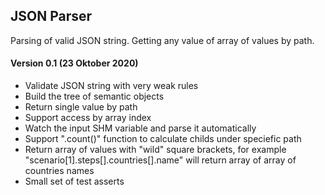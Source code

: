 ## JSON Parser

Parsing of valid JSON string. Getting any value of array of values by path.

#### Version 0.1 (23 Oktober 2020)
* Validate JSON string with very weak rules
* Build the tree of semantic objects
* Return single value by path
* Support access by array index
* Watch the input SHM variable and parse it automatically
* Support ".count()" function to calculate childs under speciefic path
* Return array of values with "wild" square brackets, for example "scenario\[1\].steps\[\].countries\[\].name" will return array of array of countries names
* Small set of test asserts